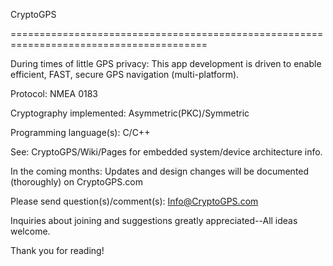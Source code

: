 CryptoGPS

========================================================================================

During times of little GPS privacy: This app development is driven to enable efficient, FAST, secure GPS navigation (multi-platform).


Protocol: NMEA 0183

Cryptography implemented: Asymmetric(PKC)/Symmetric

Programming language(s): C/C++


See: CryptoGPS/Wiki/Pages for embedded system/device architecture info.


In the coming months: Updates and design changes will be documented (thoroughly) on CryptoGPS.com


Please send question(s)/comment(s): Info@CryptoGPS.com

Inquiries about joining and suggestions greatly appreciated--All ideas welcome.


Thank you for reading!

